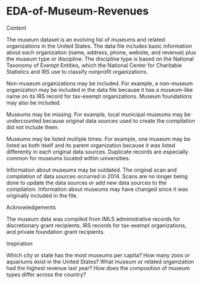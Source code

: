 # EDA-of-Museum-Revenues

Content

The museum dataset is an evolving list of museums and related organizations in the United States. The data file includes basic information about each organization (name, address, phone, website, and revenue) plus the museum type or discipline. The discipline type is based on the National Taxonomy of Exempt Entities, which the National Center for Charitable Statistics and IRS use to classify nonprofit organizations.

Non-museum organizations may be included. For example, a non-museum organization may be included in the data file because it has a museum-like name on its IRS record for tax-exempt organizations. Museum foundations may also be included.

Museums may be missing. For example, local municipal museums may be undercounted because original data sources used to create the compilation did not include them.

Museums may be listed multiple times. For example, one museum may be listed as both itself and its parent organization because it was listed differently in each original data sources. Duplicate records are especially common for museums located within universities.

Information about museums may be outdated. The original scan and compilation of data sources occurred in 2014. Scans are no longer being done to update the data sources or add new data sources to the compilation. Information about museums may have changed since it was originally included in the file.

Acknowledgements

The museum data was compiled from IMLS administrative records for discretionary grant recipients, IRS records for tax-exempt organizations, and private foundation grant recipients.

Inspiration

Which city or state has the most museums per capita? How many zoos or aquariums exist in the United States? What museum or related organization had the highest revenue last year? How does the composition of museum types differ across the country?
